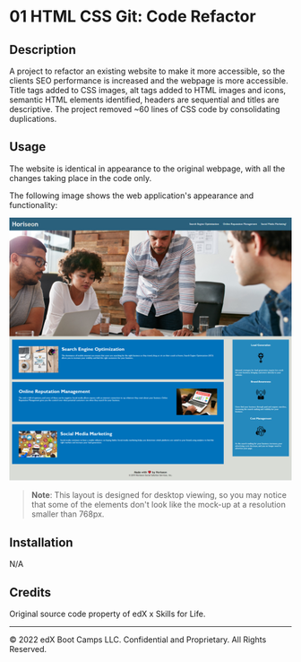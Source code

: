 # 01 HTML CSS Git: Code Refactor

## Description

A project to refactor an existing website to make it more accessible, so the clients SEO performance is increased and the webpage is more accessible.
Title tags added to CSS images, alt tags added to HTML images and icons, semantic HTML elements identified, headers are sequential and titles are descriptive.
The project removed ~60 lines of CSS code by consolidating duplications.

## Usage

The website is identical in appearance to the original webpage, with all the changes taking place in the code only.

The following image shows the web application's appearance and functionality:

![The Horiseon webpage includes a navigation bar, a header image, and cards with text and images at the bottom of the page.](assets/01-html-css-git-challenge-Natalie.png)

> **Note**: This layout is designed for desktop viewing, so you may notice that some of the elements don't look like the mock-up at a resolution smaller than 768px.

## Installation

N/A 

## Credits

Original source code property of edX x Skills for Life.


---
© 2022 edX Boot Camps LLC. Confidential and Proprietary. All Rights Reserved.
